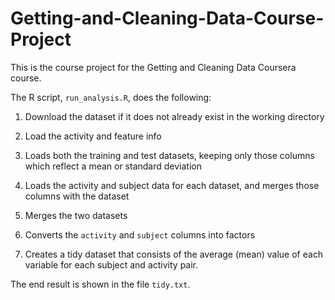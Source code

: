# Getting-and-Cleaning-Data-Course-Project

This is the course project for the Getting and Cleaning Data Coursera course.


The R script, `run_analysis.R`, does the following:





1. Download the dataset if it does not already exist in the working directory


2. Load the activity and feature info


3. Loads both the training and test datasets, keeping only those columns which reflect a mean or standard deviation


4. Loads the activity and subject data for each dataset, and merges those columns with the dataset


5. Merges the two datasets


6. Converts the `activity` and `subject` columns into factors


7. Creates a tidy dataset that consists of the average (mean) value of each variable for each subject and activity pair.


The end result is shown in the file `tidy.txt`.
